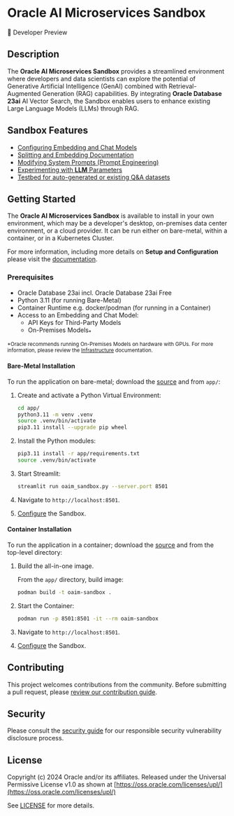 # Oracle AI Microservices Sandbox

<!-- spell-checker:ignore streamlit, venv, oaim -->

🚧 Developer Preview

## Description

The **Oracle AI Microservices Sandbox** provides a streamlined environment where developers and data scientists can explore the potential of Generative Artificial Intelligence (GenAI) combined with Retrieval-Augmented Generation (RAG) capabilities. By integrating **Oracle Database 23ai** AI Vector Search, the Sandbox enables users to enhance existing Large Language Models (LLMs) through RAG.

## Sandbox Features

- [Configuring Embedding and Chat Models](https://oracle-samples.github.io/oaim-sandbox/sandbox/configuration/model_config)
- [Splitting and Embedding Documentation](https://oracle-samples.github.io/oaim-sandbox/sandbox/tools/split_embed)
- [Modifying System Prompts (Prompt Engineering)](https://oracle-samples.github.io/oaim-sandbox/sandbox/tools/prompt_eng)
- [Experimenting with **LLM** Parameters](https://oracle-samples.github.io/oaim-sandbox/sandbox/chatbot)
- [Testbed for auto-generated or existing Q&A datasets](https://oracle-samples.github.io/oaim-sandbox/sandbox/testbed)

## Getting Started

The **Oracle AI Microservices Sandbox** is available to install in your own environment, which may be a developer's desktop, on-premises data center environment, or a cloud provider. It can be run either on bare-metal, within a container, or in a Kubernetes Cluster.

For more information, including more details on **Setup and Configuration** please visit the [documentation](https://oracle-samples.github.io/oaim-sandbox).

### Prerequisites

- Oracle Database 23ai incl. Oracle Database 23ai Free
- Python 3.11 (for running Bare-Metal)
- Container Runtime e.g. docker/podman (for running in a Container)
- Access to an Embedding and Chat Model:
  - API Keys for Third-Party Models
  - On-Premises Models<sub>\*</sub>

<sub>\*Oracle recommends running On-Premises Models on hardware with GPUs. For more information, please review the [Infrastructure](https://oracle-samples.github.io/oaim-sandbox/infrastructure) documentation.</sub>

#### Bare-Metal Installation

To run the application on bare-metal; download the [source](https://github.com/oracle-samples/oaim-sandbox) and from `app/`:

1. Create and activate a Python Virtual Environment:

   ```bash
   cd app/
   python3.11 -m venv .venv
   source .venv/bin/activate
   pip3.11 install --upgrade pip wheel
   ```

1. Install the Python modules:

   ```bash
   pip3.11 install -r app/requirements.txt
   source .venv/bin/activate
   ```

1. Start Streamlit:

   ```bash
   streamlit run oaim_sandbox.py --server.port 8501
   ```

1. Navigate to `http://localhost:8501`.

1. [Configure](https://oracle-samples.github.io/oaim-sandbox/sandbox/configuration) the Sandbox.

#### Container Installation

To run the application in a container; download the [source](https://github.com/oracle-samples/oaim-sandbox) and from the top-level directory:

1. Build the all-in-one image.

   From the `app/` directory, build image:

   ```bash
   podman build -t oaim-sandbox .
   ```

1. Start the Container:

   ```bash
   podman run -p 8501:8501 -it --rm oaim-sandbox
   ```

1. Navigate to `http://localhost:8501`.

1. [Configure](https://oracle-samples.github.io/oaim-sandbox/sandbox/configuration/index.html) the Sandbox.

## Contributing

This project welcomes contributions from the community. Before submitting a pull request, please [review our contribution guide](./CONTRIBUTING.md).

## Security

Please consult the [security guide](./SECURITY.md) for our responsible security vulnerability disclosure process.

## License

Copyright (c) 2024 Oracle and/or its affiliates.
Released under the Universal Permissive License v1.0 as shown at [https://oss.oracle.com/licenses/upl/](https://oss.oracle.com/licenses/upl/)

See [LICENSE](./LICENSE.txt) for more details.
